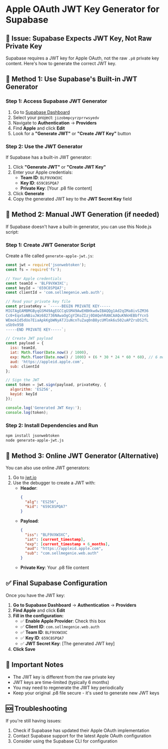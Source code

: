 # Apple OAuth JWT Key Generator for Supabase

## 🚨 **Issue: Supabase Expects JWT Key, Not Raw Private Key**

Supabase requires a JWT key for Apple OAuth, not the raw `.p8` private key content. Here's how to generate the correct JWT key.

## 🔧 **Method 1: Use Supabase's Built-in JWT Generator**

### **Step 1: Access Supabase JWT Generator**
1. Go to [Supabase Dashboard](https://supabase.com/dashboard)
2. Select your project: `jizobmpcyrzprrwsyedv`
3. Navigate to **Authentication** → **Providers**
4. Find **Apple** and click **Edit**
5. Look for a **"Generate JWT"** or **"Create JWT Key"** button

### **Step 2: Use the JWT Generator**
If Supabase has a built-in JWT generator:
1. Click **"Generate JWT"** or **"Create JWT Key"**
2. Enter your Apple credentials:
   - **Team ID**: `BLF9VXW3XC`
   - **Key ID**: `659C8SPQA7`
   - **Private Key**: [Your .p8 file content]
3. Click **Generate**
4. Copy the generated JWT key to the **JWT Secret Key** field

## 🔧 **Method 2: Manual JWT Generation (if needed)**

If Supabase doesn't have a built-in generator, you can use this Node.js script:

### **Step 1: Create JWT Generator Script**
Create a file called `generate-apple-jwt.js`:

```javascript
const jwt = require('jsonwebtoken');
const fs = require('fs');

// Your Apple credentials
const teamId = 'BLF9VXW3XC';
const keyId = '659C8SPQA7';
const clientId = 'com.sellmegenie.web.auth';

// Read your private key file
const privateKey = `-----BEGIN PRIVATE KEY-----
MIGTAgEAMBMGByqGSM49AgEGCCqGSM49AwEHBHkwdwIBAQQg1Ad2qIMa8ivSZM36
Cc0+EqxSaNBiuJWz682736NAwaOgCgYIKoZIzj0DAQehRANCAAQuKNkHEBbfYcn5
WEmokId5dUo7EiaApkKgbWNyATJ1uNcnTuZaq0nB8ycUMlmk6u502uAPZrsDS2fL
uSb9x95B
-----END PRIVATE KEY-----`;

// Create JWT payload
const payload = {
  iss: teamId,
  iat: Math.floor(Date.now() / 1000),
  exp: Math.floor(Date.now() / 1000) + (6 * 30 * 24 * 60 * 60), // 6 months
  aud: 'https://appleid.apple.com',
  sub: clientId
};

// Sign the JWT
const token = jwt.sign(payload, privateKey, {
  algorithm: 'ES256',
  keyid: keyId
});

console.log('Generated JWT Key:');
console.log(token);
```

### **Step 2: Install Dependencies and Run**
```bash
npm install jsonwebtoken
node generate-apple-jwt.js
```

## 🔧 **Method 3: Online JWT Generator (Alternative)**

You can also use online JWT generators:

1. Go to [jwt.io](https://jwt.io/)
2. Use the debugger to create a JWT with:
   - **Header**: 
     ```json
     {
       "alg": "ES256",
       "kid": "659C8SPQA7"
     }
     ```
   - **Payload**:
     ```json
     {
       "iss": "BLF9VXW3XC",
       "iat": [current_timestamp],
       "exp": [current_timestamp + 6_months],
       "aud": "https://appleid.apple.com",
       "sub": "com.sellmegenie.web.auth"
     }
     ```
   - **Private Key**: Your .p8 file content

## ✅ **Final Supabase Configuration**

Once you have the JWT key:

1. **Go to Supabase Dashboard** → **Authentication** → **Providers**
2. **Find Apple** and click **Edit**
3. **Fill in the configuration:**
   - ✅ **Enable Apple Provider**: Check this box
   - ✅ **Client ID**: `com.sellmegenie.web.auth`
   - ✅ **Team ID**: `BLF9VXW3XC`
   - ✅ **Key ID**: `659C8SPQA7`
   - ✅ **JWT Secret Key**: [The generated JWT key]
4. **Click Save**

## 🚨 **Important Notes**

- The JWT key is different from the raw private key
- JWT keys are time-limited (typically 6 months)
- You may need to regenerate the JWT key periodically
- Keep your original .p8 file secure - it's used to generate new JWT keys

## 🆘 **Troubleshooting**

If you're still having issues:
1. Check if Supabase has updated their Apple OAuth implementation
2. Contact Supabase support for the latest Apple OAuth configuration
3. Consider using the Supabase CLI for configuration

